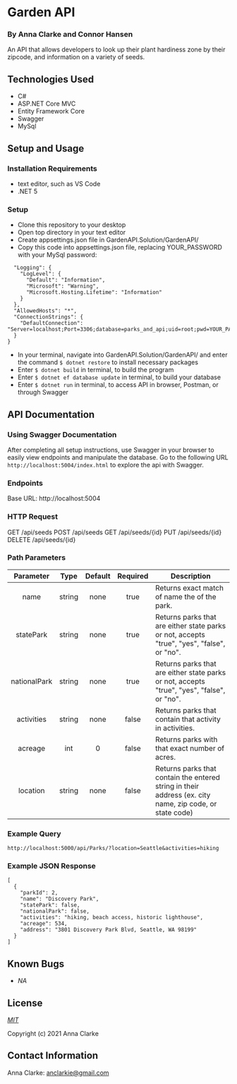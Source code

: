 # Garden API

### By Anna Clarke and Connor Hansen

An API that allows developers to look up their plant hardiness zone by their zipcode, and information on a variety of seeds.

## Technologies Used
* C#
* ASP.NET Core MVC
* Entity Framework Core
* Swagger
* MySql

## Setup and Usage

### Installation Requirements
* text editor, such as VS Code
* .NET 5

### Setup
* Clone this repository to your desktop
* Open top directory in your text editor
* Create appsettings.json file in GardenAPI.Solution/GardenAPI/
* Copy this code into appsettings.json file, replacing YOUR_PASSWORD with your MySql password:  
```{
  "Logging": {
    "LogLevel": {
      "Default": "Information",
      "Microsoft": "Warning",
      "Microsoft.Hosting.Lifetime": "Information"
    }
  },
  "AllowedHosts": "*",
  "ConnectionStrings": {
    "DefaultConnection": "Server=localhost;Port=3306;database=parks_and_api;uid=root;pwd=YOUR_PASSWORD;"
  }
}
```
* In your terminal, navigate into GardenAPI.Solution/GardenAPI/ and enter the command `$ dotnet restore` to install necessary packages
* Enter `$ dotnet build` in terminal, to build the program
* Enter `$ dotnet ef database update` in terminal, to build your database
* Enter `$ dotnet run` in terminal, to access API in browser, Postman, or through Swagger

## API Documentation

### Using Swagger Documentation

After completing all setup instructions, use Swagger in your browser to easily view endpoints and manipulate the database. Go to the following URL `http://localhost:5004/index.html` to explore the api with Swagger.

### Endpoints

Base URL: http://localhost:5004

### HTTP Request

GET /api/seeds
POST /api/seeds
GET /api/seeds/{id}
PUT /api/seeds/{id}
DELETE /api/seeds/{id}

### Path Parameters

| Parameter | Type | Default | Required | Description |
| :---: | :---: | :---: | :---: | --- |
| name | string | none | true | Returns exact match of name the of the park.
|statePark | string | none| true | Returns parks that are either state parks or not, accepts "true", "yes", "false", or "no".
| nationalPark | string | none | true | Returns parks that are either state parks or not, accepts "true", "yes", "false", or "no".
| activities | string | none | false | Returns parks that contain that activity in activities.
| acreage | int | 0 | false | Returns parks with that exact number of acres.
| location | string | none | false | Returns parks that contain the entered string in their address (ex. city name, zip code, or state code) |

### Example Query
`
http://localhost:5000/api/Parks/?location=Seattle&activities=hiking
`

### Example JSON Response
```
[
  {
    "parkId": 2,
    "name": "Discovery Park",
    "statePark": false,
    "nationalPark": false,
    "activities": "hiking, beach access, historic lighthouse",
    "acreage": 534,
    "address": "3801 Discovery Park Blvd, Seattle, WA 98199"
  }
]
```

## Known Bugs

* _NA_

## License

_[MIT](https://opensource.org/licenses/MIT)_  

Copyright (c) 2021 Anna Clarke

## Contact Information

Anna Clarke: <anclarkie@gmail.com>